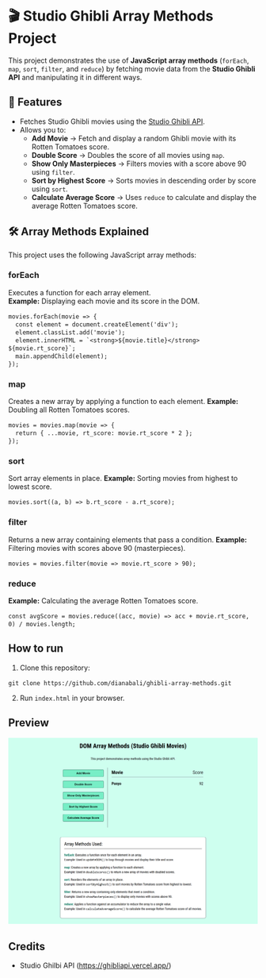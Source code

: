 # 🎬 Studio Ghibli Array Methods Project

This project demonstrates the use of **JavaScript array methods** (`forEach`, `map`, `sort`, `filter`, and `reduce`) by fetching movie data from the **Studio Ghibli API** and manipulating it in different ways.


## 🚀 Features
- Fetches Studio Ghibli movies using the [Studio Ghibli API](https://ghibliapi.vercel.app/).
- Allows you to:
  - **Add Movie** → Fetch and display a random Ghibli movie with its Rotten Tomatoes score.  
  - **Double Score** → Doubles the score of all movies using `map`.  
  - **Show Only Masterpieces** → Filters movies with a score above 90 using `filter`.  
  - **Sort by Highest Score** → Sorts movies in descending order by score using `sort`.  
  - **Calculate Average Score** → Uses `reduce` to calculate and display the average Rotten Tomatoes score.  


## 🛠️ Array Methods Explained
This project uses the following JavaScript array methods:

### forEach
Executes a function for each array element.  
**Example:** Displaying each movie and its score in the DOM. 
```
movies.forEach(movie => {
  const element = document.createElement('div');
  element.classList.add('movie');
  element.innerHTML = `<strong>${movie.title}</strong> ${movie.rt_score}`;
  main.appendChild(element);
});
```

### map
Creates a new array by applying a function to each element.
**Example:** Doubling all Rotten Tomatoes scores.
```
movies = movies.map(movie => {
  return { ...movie, rt_score: movie.rt_score * 2 };
});
```

### sort
Sort array elements in place.
**Example:** Sorting movies from highest to lowest score.
```
movies.sort((a, b) => b.rt_score - a.rt_score);
```

### filter
Returns a new array containing elements that pass a condition.
**Example:** Filtering movies with scores above 90 (masterpieces).
```
movies = movies.filter(movie => movie.rt_score > 90);
```

### reduce
**Example:** Calculating the average Rotten Tomatoes score.
```
const avgScore = movies.reduce((acc, movie) => acc + movie.rt_score, 0) / movies.length;
```

## How to run
1. Clone this repository:
```
git clone https://github.com/dianabali/ghibli-array-methods.git
```
2. Run ```index.html``` in your browser.

## Preview
![Studio Ghilbi Movies App](preview.png)
## Credits
- Studio Ghilbi API (https://ghibliapi.vercel.app/)
